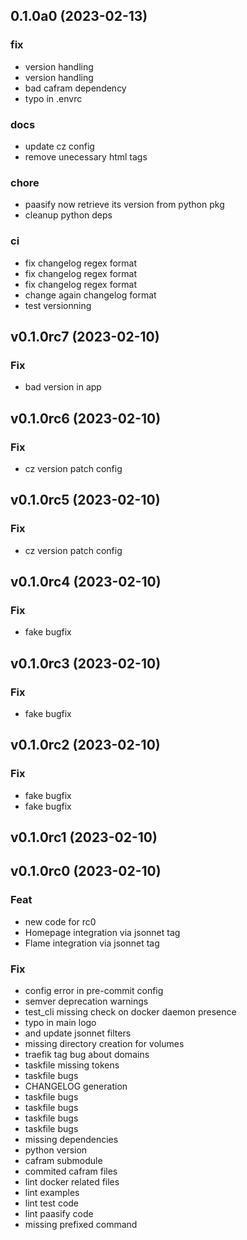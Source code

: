 
## 0.1.0a0 (2023-02-13)

### fix

- version handling
- version handling
- bad cafram dependency
- typo in .envrc

### docs

- update cz config
- remove unecessary html tags

### chore

- paasify now retrieve its version from python pkg
- cleanup python deps

### ci

- fix changelog regex format
- fix changelog regex format
- fix changelog regex format
- change again changelog format
- test versionning

## v0.1.0rc7 (2023-02-10)

### Fix

- bad version in app

## v0.1.0rc6 (2023-02-10)

### Fix

- cz version patch config

## v0.1.0rc5 (2023-02-10)

### Fix

- cz version patch config

## v0.1.0rc4 (2023-02-10)

### Fix

- fake bugfix

## v0.1.0rc3 (2023-02-10)

### Fix

- fake bugfix

## v0.1.0rc2 (2023-02-10)

### Fix

- fake bugfix
- fake bugfix

## v0.1.0rc1 (2023-02-10)

## v0.1.0rc0 (2023-02-10)

### Feat

- new code for rc0
- Homepage integration via jsonnet tag
- Flame integration via jsonnet tag

### Fix

- config error in pre-commit config
- semver deprecation warnings
- test_cli missing check on docker daemon presence
- typo in main logo
- and update jsonnet filters
- missing directory creation for volumes
- traefik tag bug about domains
- taskfile missing tokens
- taskfile bugs
- CHANGELOG generation
- taskfile bugs
- taskfile bugs
- taskfile bugs
- taskfile bugs
- missing dependencies
- python version
- cafram submodule
- commited cafram files
- lint docker related files
- lint examples
- lint test code
- lint paasify code
- missing prefixed command
